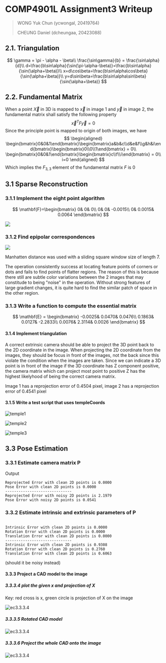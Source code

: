 # COMP4901L Assignment3 Writeup

>WONG Yuk Chun (ycwongal, 20419764)
>
>CHEUNG Daniel (dcheungaa, 20423088)

## 2.1. Triangulation

$$
\gamma = \pi - \alpha - \beta\\
\frac{\sin\gamma}{b} = \frac{\sin\alpha}{d}\\
d=\frac{b\sin\alpha}{\sin(\pi-\alpha-\beta)}=\frac{b\sin\alpha}{\sin(\alpha+\beta)}\\
x=d\cos\beta=\frac{b\sin\alpha\cos\beta}{\sin(\alpha+\beta)}\\
y=d\sin\beta=\frac{b\sin\alpha\sin\beta}{\sin(\alpha+\beta)}
$$

## 2.2. Fundamental Matrix

When a point $\vec X$ in 3D is mapped to $\vec x$ in image 1 and $\vec y$ in image 2, the fundamental matrix shall satisfy the following property
$$
\vec x^T F\vec y = 0
$$
Since the principle point is mapped to origin of both images, we have
$$
\begin{aligned}
\begin{bmatrix}0&0&1\end{bmatrix}\begin{bmatrix}a&b&c\\d&e&f\\g&h&i\end{bmatrix}\begin{bmatrix}0\\0\\1\end{bmatrix} = 0\\
\begin{bmatrix}0&0&1\end{bmatrix}\begin{bmatrix}c\\f\\i\end{bmatrix} = 0\\
i=0
\end{aligned}
$$
Which implies the $F_{3,3}$ element of the fundamental matrix $F$ is 0

## 3.1 Sparse Reconstruction
### 3.1.1 Implement the eight point algorithm

$$
\mathbf{F}=\begin{bmatrix}
	0&		0&		0\\
	0&		0&		-0.0015\\
	0&		0.0015&	0.0064
\end{bmatrix}
$$

![](saved_figures/epi_visual.png)



### 3.1.2 Find epipolar correspondences

![](saved_figures/match_points.png)

Manhatten distance was used with a sliding square window size of length 7.

The operation consistently success at locating feature points of corners or dots and fails to find points of flatter regions. The reason of this is because there still are subtle color variations between the 2 images that may constitude to being "noise" in the operation. Without strong features of large gradient changes, it is quite hard to find the similar patch of space in the other region.

### 3.1.3 Write a function to compute the essential matrix

$$
\mathbf{E} = \begin{bmatrix}
	-0.0025&	0.0470&		0.0476\\
	0.1863&		0.0127&		-2.2833\\
	0.0076&		2.3114&		0.0026
\end{bmatrix}
$$

#### 3.1.4 Implement triangulation

A correct extrinsic camera should be able to project the 3D point back to the 2D coordinate in the image. When projecting the 2D coordinate from the images, they should be focus in front of the images, not the back since this violate the condition when the images are taken. Since we can indicate a 3D point is in front of the image if the 3D coordinate has Z component positive, the camera matrix which can project most point to positive Z has the highest likelyhood of being the correct camera matrix.

Image 1 has a reprojection error of 0.4504 pixel, image 2 has a reprojection error of 0.4541 pixel

#### 3.1.5 Write a test script that uses templeCoords

![temple1](saved_figures/temple1.jpg)

![temple2](saved_figures/temple2.jpg)

![temple3](saved_figures/temple3.jpg)



## 3.3 Pose Estimation

### 3.3.1 Estimate camera matrix P

Output

```
Reprojected Error with clean 2D points is 0.0000
Pose Error with clean 2D points is 0.0000
------------------------------
Reprojected Error with noisy 2D points is 2.1979
Pose Error with noisy 2D points is 0.0541
```

### 3.3.2 Estimate intrinsic and extrinsic parameters of P

```

Intrinsic Error with clean 2D points is 0.0000
Rotation Error with clean 2D points is 0.0000
Translation Error with clean 2D points is 0.0000
------------------------------
Intrinsic Error with clean 2D points is 0.9308
Rotation Error with clean 2D points is 0.2760
Translation Error with clean 2D points is 0.6063
```

(should it be noisy instead)

#### 3.3.3 Project a CAD model to the image

##### 3.3.3.4 plot the given x and projection of X

Key: red cross is x, green circle is projection of X on the image

![ec3.3.3.4](saved_figures/ec3.3.3.4.jpg)

##### 3.3.3.5 Rotated CAD model

![ec3.3.3.4](saved_figures/ec3.3.3.5.png)

##### 3.3.3.6 Project the whole CAD onto the image

![ec3.3.3.4](saved_figures/ec3.3.3.6.jpg)

